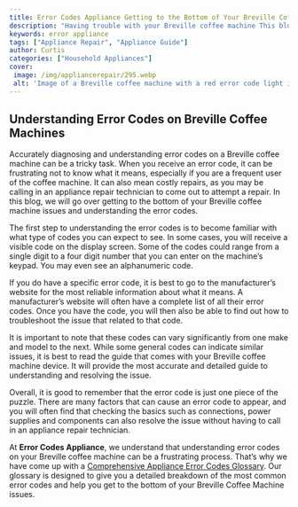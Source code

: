 ```yaml
---
title: Error Codes Appliance Getting to the Bottom of Your Breville Coffee Machine Issues
description: "Having trouble with your Breville coffee machine This blog post will help you decode the error codes and troubleshoot your appliance Discover the specific solutions for each issue and get back to fresh coffee in no time"
keywords: error appliance
tags: ["Appliance Repair", "Appliance Guide"]
author: Curtis
categories: ["Household Appliances"]
cover: 
 image: /img/appliancerepair/295.webp
 alt: 'Image of a Breville coffee machine with a red error code light illuminated'
---
```

## Understanding Error Codes on Breville Coffee Machines 

Accurately diagnosing and understanding error codes on a Breville coffee machine can be a tricky task. When you receive an error code, it can be frustrating not to know what it means, especially if you are a frequent user of the coffee machine. It can also mean costly repairs, as you may be calling in an appliance repair technician to come out to attempt a repair. In this blog, we will go over getting to the bottom of your Breville coffee machine issues and understanding the error codes. 

The first step to understanding the error codes is to become familiar with what type of codes you can expect to see. In some cases, you will receive a visible code on the display screen. Some of the codes could range from a single digit to a four digit number that you can enter on the machine’s keypad. You may even see an alphanumeric code. 

If you do have a specific error code, it is best to go to the manufacturer’s website for the most reliable information about what it means. A manufacturer’s website will often have a complete list of all their error codes. Once you have the code, you will then also be able to find out how to troubleshoot the issue that related to that code. 

It is important to note that these codes can vary significantly from one make and model to the next. While some general codes can indicate similar issues, it is best to read the guide that comes with your Breville coffee machine device. It will provide the most accurate and detailed guide to understanding and resolving the issue. 

Overall, it is good to remember that the error code is just one piece of the puzzle. There are many factors that can cause an error code to appear, and you will often find that checking the basics such as connections, power supplies and components can also resolve the issue without having to call in an appliance repair technician. 

At **Error Codes Appliance**, we understand that understanding error codes on your Breville coffee machine can be a frustrating process. That’s why we have come up with a [Comprehensive Appliance Error Codes Glossary](./error-codes/). Our glossary is designed to give you a detailed breakdown of the most common error codes and help you get to the bottom of your Breville Coffee Machine issues.
